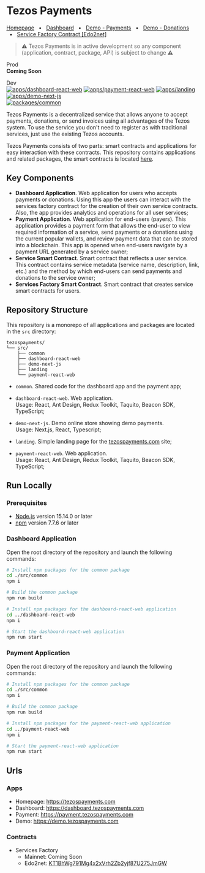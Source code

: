 # Tezos Payments

[Homepage](https://tezospayments.com) &nbsp;&nbsp;•&nbsp;&nbsp;
[Dashboard](https://dashboard.tezospayments.com) &nbsp;&nbsp;•&nbsp;&nbsp;
[Demo - Payments](https://demo.tezospayments.com) &nbsp;&nbsp;•&nbsp;&nbsp;
[Demo - Donations](https://payment.tezospayments.com/KT1BhWg791Mg4x2xVrh2Zb2yjf87U275JmGW/donation) &nbsp;&nbsp;•&nbsp;&nbsp; 
[Service Factory Contract [Edo2net]](https://better-call.dev/edo2net/KT1BhWg791Mg4x2xVrh2Zb2yjf87U275JmGW)  

> ⚠️ Tezos Payments is in active development so any component (application, contract, package, API) is subject to change ⚠️

Prod  
**Coming Soon**  

Dev  
[![apps/dashboard-react-web](https://github.com/fastwaterbear/tezospayments/actions/workflows/dashboard-react-web.yml/badge.svg?branch=master)](https://github.com/fastwaterbear/tezospayments/actions/workflows/dashboard-react-web.yml)
[![apps/payment-react-web](https://github.com/fastwaterbear/tezospayments/actions/workflows/payment-react-web.yml/badge.svg?branch=master)](https://github.com/fastwaterbear/tezospayments/actions/workflows/payment-react-web.yml)
[![apps/landing](https://github.com/fastwaterbear/tezospayments/actions/workflows/landing.yml/badge.svg?branch=master)](https://github.com/fastwaterbear/tezospayments/actions/workflows/landing.yml)
[![apps/demo-next-js](https://github.com/fastwaterbear/tezospayments/actions/workflows/demo-next-js.yml/badge.svg?branch=master)](https://github.com/fastwaterbear/tezospayments/actions/workflows/demo-next-js.yml)  
[![packages/common](https://github.com/fastwaterbear/tezospayments/actions/workflows/common.yml/badge.svg?branch=master)](https://github.com/fastwaterbear/tezospayments/actions/workflows/common.yml)

Tezos Payments is a decentralized service that allows anyone to accept payments, donations, or send invoices using all advantages of the Tezos system. To use the service you don't need to register as with traditional services, just use the existing Tezos accounts.

Tezos Payments consists of two parts: smart contracts and applications for easy interaction with these contracts. This repository contains applications and related packages, the smart contracts is located [here](https://github.com/fastwaterbear/tezospayments-contracts).

## Key Components
* **Dashboard Application**. Web application for users who accepts payments or donations. Using this app the users can interact with the services factory contract for the creation of their own service contracts. Also, the app provides analytics and operations for all user services;  
* **Payment Application**. Web application for end-users (payers). This application provides a payment form that allows the end-user to view required information of a service, send payments or a donations using the current popular wallets, and review payment data that can be stored into a blockchain.
This app is opened when end-users navigate by a payment URL generated by a service owner;
* **Service Smart Contract**. Smart contract that reflects a user service. This contract contains service metadata (service name, description, link, etc.) and the method by which end-users can send payments and donations to the service owner;
* **Services Factory Smart Contract**. Smart contract that creates service smart contracts for users.

## Repository Structure
This repository is a monorepo of all applications and packages are located in the `src` directory:
```
tezospayments/
└── src/
    ├── common
    ├── dashboard-react-web
    ├── demo-next-js
    ├── landing
    └── payment-react-web
```

* `common`. Shared code for the dashboard app and the payment app;  

* `dashboard-react-web`. Web application.  
Usage: React, Ant Design, Redux Toolkit, Taquito, Beacon SDK, TypeScript;

* `demo-next-js`. Demo online store showing demo payments.  
Usage: Next.js, React, Typescript;

* `landing`. Simple landing page for the [tezospayments.com](https://tezospayments.com) site;

* `payment-react-web`. Web application.  
Usage: React, Ant Design, Redux Toolkit, Taquito, Beacon SDK, TypeScript;

## Run Locally

### Prerequisites
* [Node.js](https://nodejs.org) version 15.14.0 or later  
* [npm](https://docs.npmjs.com/downloading-and-installing-node-js-and-npm) version 7.7.6 or later  

### Dashboard Application
Open the root directory of the repository and launch the following commands:  
```bash
# Install npm packages for the common package
cd ./src/common
npm i

# Build the common package
npm run build

# Install npm packages for the dashboard-react-web application
cd ../dashboard-react-web
npm i

# Start the dashboard-react-web application
npm run start
```

### Payment Application
Open the root directory of the repository and launch the following commands:  
```bash
# Install npm packages for the common package
cd ./src/common
npm i

# Build the common package
npm run build

# Install npm packages for the payment-react-web application
cd ../payment-react-web
npm i

# Start the payment-react-web application
npm run start
```

## Urls

### Apps
* Homepage: https://tezospayments.com
* Dashboard: https://dashboard.tezospayments.com
* Payment: https://payment.tezospayments.com
* Demo: https://demo.tezospayments.com

### Contracts

* Services Factory 
  * Mainnet: Coming Soon
  * Edo2net: [KT1BhWg791Mg4x2xVrh2Zb2yjf87U275JmGW](https://better-call.dev/edo2net/KT1BhWg791Mg4x2xVrh2Zb2yjf87U275JmGW)
